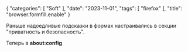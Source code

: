 {
   "categories": [
      "Soft"
   ],
   "date": "2023-11-01",
   "tags": [
      "firefox"
   ],
   "title": "browser.formfill.enable"
}

Раньше надоедливые подсказки в формах настраивались в секции "приватность и безопасность".

Теперь в **about:config**
